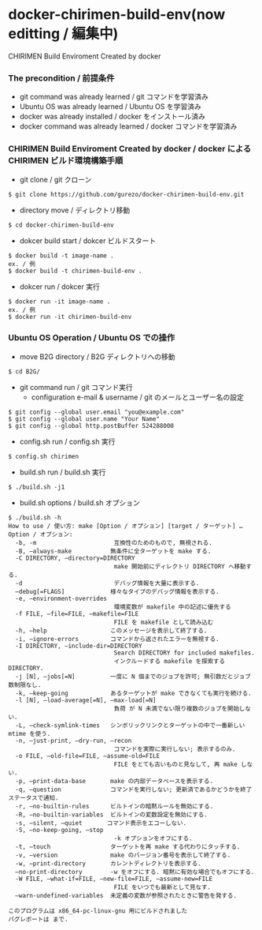 # docker-chirimen-build-env(now editting / 編集中)
CHIRIMEN Build Enviroment Created by docker

### The precondition / 前提条件
- git command was already learned / git コマンドを学習済み
- Ubuntu OS was already learned / Ubuntu OS を学習済み
- docker was already installed / docker をインストール済み
- docker command was already learned / docker コマンドを学習済み

### CHIRIMEN Build Enviroment Created by docker / docker による CHIRIMEN ビルド環境構築手順
* git clone / git クローン
```
$ git clone https://github.com/gurezo/docker-chirimen-build-env.git
```
* directory move / ディレクトリ移動
```
$ cd docker-chirimen-build-env
```
* dokcer build start / dokcer ビルドスタート
```
$ docker build -t image-name .
ex. / 例
$ docker build -t chirimen-build-env .
```
* dokcer run / dokcer 実行
```
$ docker run -it image-name .
ex. / 例
$ docker run -it chirimen-build-env
```

### Ubuntu OS Operation / Ubuntu OS での操作
* move B2G directory / B2G ディレクトリへの移動
```
$ cd B2G/
```
* git command run / git コマンド実行
  - configuration e-mail & username / git のメールとユーザー名の設定
```
$ git config --global user.email "you@example.com"
$ git config --global user.name "Your Name"
$ git config --global http.postBuffer 524288000
```
* config.sh run / config.sh 実行
```
$ config.sh chirimen
```
* build.sh run / build.sh 実行
```
$ ./build.sh -j1
```
* build.sh options / build.sh オプション
```
$ ./build.sh -h
How to use / 使い方: make [Option / オプション] [target / ターゲット] …
Option / オプション:
  -b, -m                      互換性のためのもので, 無視される.
  -B, –always-make           無条件に全ターゲットを make する.
  -C DIRECTORY, –directory=DIRECTORY
                              make 開始前にディレクトリ DIRECTORY へ移動する.
  -d                          デバッグ情報を大量に表示する.
  –debug[=FLAGS]             様々なタイプのデバッグ情報を表示する.
  -e, –environment-overrides
                              環境変数が makefile 中の記述に優先する
  -f FILE, –file=FILE, –makefile=FILE
                              FILE を makefile として読み込む
  -h, –help                  このメッセージを表示して終了する.
  -i, –ignore-errors         コマンドから返されたエラーを無視する.
  -I DIRECTORY, –include-dir=DIRECTORY
                              Search DIRECTORY for included makefiles.
                              インクルードする makefile を探索する DIRECTORY.
  -j [N], –jobs[=N]          一度に N 個までのジョブを許可; 無引数だとジョブ数制限なし.
  -k, –keep-going            あるターゲットが make できなくても実行を続ける.
  -l [N], –load-average[=N], –max-load[=N]
                              負荷 が N 未満でない限り複数のジョブを開始しない.
  -L, –check-symlink-times   シンボリックリンクとターゲットの中で一番新しい mtime を使う.
  -n, –just-print, –dry-run, –recon
                              コマンドを実際に実行しない; 表示するのみ.
  -o FILE, –old-file=FILE, –assume-old=FILE
                              FILE をとても古いものと見なして, 再 make しない.
  -p, –print-data-base       make の内部データベースを表示する.
  -q, –question              コマンドを実行しない; 更新済であるかどうかを終了ステータスで通知.
  -r, –no-builtin-rules      ビルトインの暗黙ルールを無効にする.
  -R, –no-builtin-variables  ビルトインの変数設定を無効にする.
  -s, –silent, –quiet       コマンド表示をエコーしない.
  -S, –no-keep-going, –stop
                              -k オプションをオフにする.
  -t, –touch                 ターゲットを再 make する代わりにタッチする.
  -v, –version               make のバージョン番号を表示して終了する.
  -w, –print-directory       カレントディレクトリを表示する.
  –no-print-directory        -w をオフにする. 暗黙に有効な場合でもオフにする.
  -W FILE, –what-if=FILE, –new-file=FILE, –assume-new=FILE
                              FILE をいつでも最新として見なす.
  –warn-undefined-variables  未定義の変数が参照されたときに警告を発する.

このプログラムは x86_64-pc-linux-gnu 用にビルドされました
バグレポートは まで.
```
